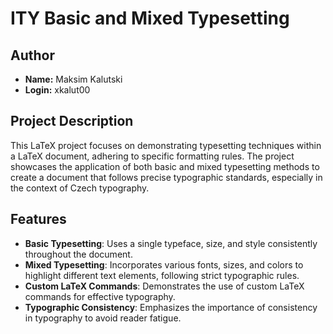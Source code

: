# ITY Basic and Mixed Typesetting

## Author

- **Name:** Maksim Kalutski
- **Login:** xkalut00

## Project Description

This LaTeX project focuses on demonstrating typesetting techniques within a LaTeX document, adhering to specific
formatting rules. The project showcases the application of both basic and mixed typesetting methods to create a document
that follows precise typographic standards, especially in the context of Czech typography.

## Features

- **Basic Typesetting**: Uses a single typeface, size, and style consistently throughout the document.
- **Mixed Typesetting**: Incorporates various fonts, sizes, and colors to highlight different text elements, following
  strict typographic rules.
- **Custom LaTeX Commands**: Demonstrates the use of custom LaTeX commands for effective typography.
- **Typographic Consistency**: Emphasizes the importance of consistency in typography to avoid reader fatigue.
